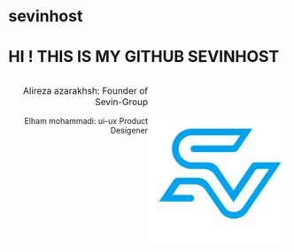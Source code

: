 # sevinhost

<h1> HI ! THIS IS MY GITHUB SEVINHOST </h1>

<section dir="rtl" style="display: flex;">
  <div style="width: 50%;">
    <h1 align="center">
      <br>
      <img src="https://github.com/alirezaazarakhsh/alireza/blob/main/sevinlogo2.webp" alt="sevinhost" width="250px">
    </h1>
  </div>
  <div style="width: 50%;">
    <section>
      <p style="font-size:16px;">Alireza azarakhsh: Founder of Sevin-Group</p>
      <p>Elham mohammadi: ui-ux Product Desigener</p>
    </section>
  </div>
</section>
